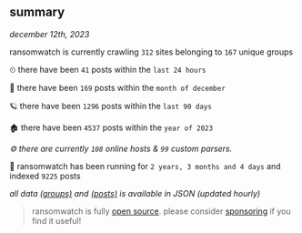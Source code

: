 
## summary
_december 12th, 2023_

ransomwatch is currently crawling `312` sites belonging to `167` unique groups

⏲ there have been `41` posts within the `last 24 hours`

🦈 there have been `169` posts within the `month of december`

🪐 there have been `1296` posts within the `last 90 days`

🏚 there have been `4537` posts within the `year of 2023`

_⚙️ there are currently `108` online hosts & `99` custom parsers._

🦕 ransomwatch has been running for `2 years, 3 months and 4 days` and indexed `9225` posts

_all data  [(groups)](http://ransomwhat.telemetry.ltd/groups) and [(posts)](http://ransomwhat.telemetry.ltd/posts) is available in JSON (updated hourly)_

> ransomwatch is fully [open source](https://github.com/joshhighet/ransomwatch#ransomwatch--). please consider [sponsoring](https://github.com/sponsors/joshhighet) if you find it useful!
